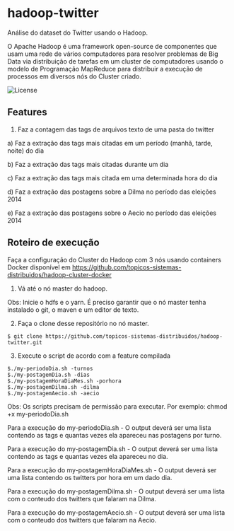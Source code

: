 # hadoop-twitter
Análise do dataset do Twitter usando o Hadoop.

O Apache Hadoop é uma framework open-source de componentes que usam uma rede de vários computadores para resolver problemas de Big Data via distribuição de tarefas em um cluster de computadores usando o modelo de Programação MapReduce para distribuir a execução de processos em diversos nós do Cluster criado. 

![License](https://img.shields.io/badge/License-BSD%202--Clause-orange.svg) 

Features
---
1. Faz a contagem das tags de arquivos texto de uma pasta do twitter

a) Faz a extração das tags mais citadas em um período (manhã, tarde, noite) do dia

b) Faz a extração das tags mais citadas durante um dia

c) Faz a extração das tags mais citada em uma determinada hora do dia

d) Faz a extração das postagens sobre a Dilma no período das eleições 2014

e) Faz a extração das postagens sobre o Aecio no período das eleições 2014

Roteiro de execução
---
Faça a configuração do Cluster do Hadoop com 3 nós usando containers Docker disponível em https://github.com/topicos-sistemas-distribuidos/hadoop-cluster-docker

1. Vá até o nó master do hadoop. 

Obs: Inicie o hdfs e o yarn. É preciso garantir que o nó master tenha instalado o git, o maven e um editor de texto.  

2. Faça o clone desse repositório no nó master.
```
$ git clone https://github.com/topicos-sistemas-distribuidos/hadoop-twitter.git
```

3. Execute o script de acordo com a feature compilada
```
$./my-periodoDia.sh -turnos
$./my-postagemDia.sh -dias
$./my-postagemHoraDiaMes.sh -porhora
$./my-postagemDilma.sh -dilma
$./my-postagemAecio.sh -aecio
```

Obs: Os scripts precisam de permissão para executar. Por exemplo: chmod +x my-periodoDia.sh

Para a execução do my-periodoDia.sh - O output deverá ser uma lista contendo as tags e quantas vezes ela apareceu nas postagens por turno.

Para a execução do my-postagemDia.sh - O output deverá ser uma lista contendo as tags e quantas vezes ela apareceu no dia.

Para a execução do my-postagemHoraDiaMes.sh - O output deverá ser uma lista contendo os twitters por hora em um dado dia.

Para a execução do my-postagemDilma.sh - O output deverá ser uma lista com o conteudo dos twitters que falaram na Dilma.

Para a execução do my-postagemAecio.sh - O output deverá ser uma lista com o conteudo dos twitters que falaram na Aecio.
